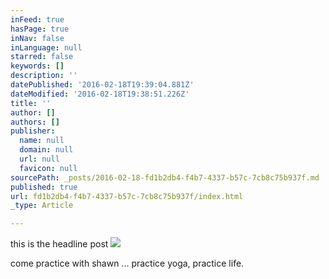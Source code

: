 ```yaml
---
inFeed: true
hasPage: true
inNav: false
inLanguage: null
starred: false
keywords: []
description: ''
datePublished: '2016-02-18T19:39:04.881Z'
dateModified: '2016-02-18T19:38:51.226Z'
title: ''
author: []
authors: []
publisher:
  name: null
  domain: null
  url: null
  favicon: null
sourcePath: _posts/2016-02-18-fd1b2db4-f4b7-4337-b57c-7cb8c75b937f.md
published: true
url: fd1b2db4-f4b7-4337-b57c-7cb8c75b937f/index.html
_type: Article

---
```

this is the headline post
![](https://the-grid-user-content.s3-us-west-2.amazonaws.com/36714af7-3c9c-496e-b2e7-2577b2e2b110.png)

come practice with shawn ... practice yoga, practice life.